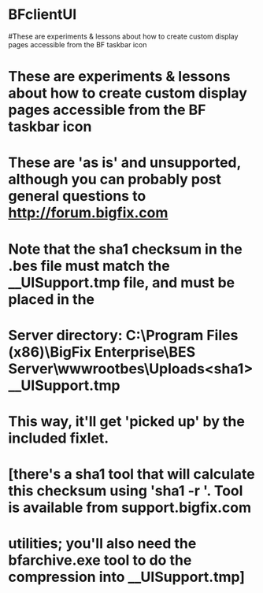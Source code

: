# BFclientUI
#These are experiments &amp; lessons about how to create custom display pages accessible from the BF taskbar icon
#
# These are experiments & lessons about how to create custom display pages accessible from the BF taskbar icon
# These are 'as is' and unsupported, although you can probably post general questions to http://forum.bigfix.com
#
# Note that the sha1 checksum in the .bes file must match the __UISupport.tmp file, and must be placed in the 
# Server directory: C:\Program Files (x86)\BigFix Enterprise\BES Server\wwwrootbes\Uploads\<sha1>\__UISupport.tmp
# This way, it'll get 'picked up' by the included fixlet.
#
# [there's a sha1 tool that will calculate this checksum using 'sha1 -r <file>'. Tool is available from support.bigfix.com 
# utilities; you'll also need the bfarchive.exe tool to do the compression into __UISupport.tmp]
